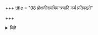 +++
title = "08 प्रोक्षणीनामभिमन्त्रणादि कर्म प्रतिपद्यते"

+++

<details><summary>थिते</summary>

प्रोक्षणीनामभिमन्त्रणादि कर्म प्रतिपद्यते ८
</details>
